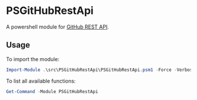 # PSGitHubRestApi

A powershell module for [GitHub REST API](https://developer.github.com/v3/).

## Usage

To import the module:

```powershell
Import-Module .\src\PSGitHubRestApi\PSGitHubRestApi.psm1 -Force -Verbose
```

To list all available functions:

```powershell
Get-Command -Module PSGitHubRestApi
```
